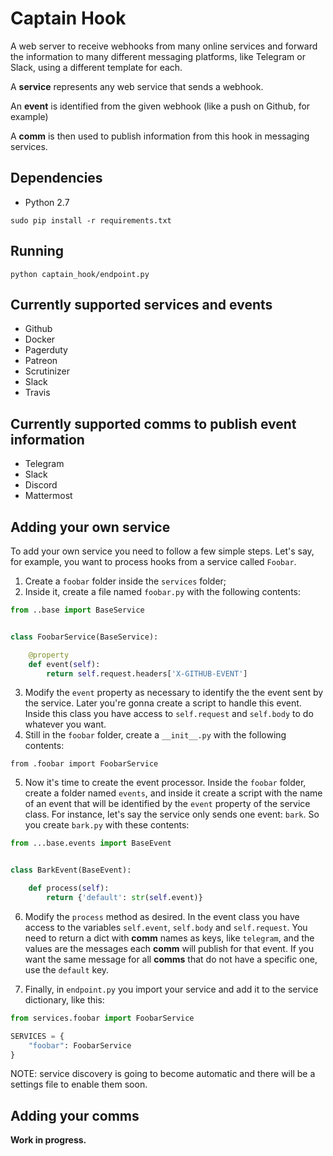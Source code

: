 
# Captain Hook

A web server to receive webhooks from many online services and forward the information
to many different messaging platforms, like Telegram or Slack, using a different
template for each.

A **service** represents any web service that sends a webhook.

An **event** is identified from the given webhook (like a push on Github, for example)

A **comm** is then used to publish information from this hook in messaging services.

## Dependencies

- Python 2.7

`sudo pip install -r requirements.txt`


## Running

`python captain_hook/endpoint.py`

## Currently supported services and events

- Github
- Docker
- Pagerduty
- Patreon
- Scrutinizer
- Slack
- Travis

## Currently supported comms to publish event information

- Telegram
- Slack
- Discord
- Mattermost

## Adding your own service

To add your own service you need to follow a few simple steps. Let's say, for example,
you want to process hooks from a service called `Foobar`.

1. Create a `foobar` folder inside the `services` folder;
2. Inside it, create a file named `foobar.py` with the following contents:

```python
from ..base import BaseService


class FoobarService(BaseService):

    @property
    def event(self):
        return self.request.headers['X-GITHUB-EVENT']

```

3. Modify the `event` property as necessary to identify the the event sent by
   the service. Later you're gonna create a script to handle this event. Inside
   this class you have access to `self.request` and `self.body` to do whatever
   you want.
4. Still in the `foobar` folder, create a `__init__.py` with the following contents:

`from .foobar import FoobarService`

5. Now it's time to create the event processor. Inside the `foobar` folder, create
   a folder named `events`, and inside it create a script with the name of an
   event that will be identified by the `event` property of the service class.
   For instance, let's say the service only sends one event: `bark`. So you create
   `bark.py` with these contents:

```python
from ...base.events import BaseEvent


class BarkEvent(BaseEvent):

    def process(self):
        return {'default': str(self.event)}

```

6. Modify the `process` method as desired. In the event class you have access
   to the variables `self.event`, `self.body` and `self.request`. You need to return
   a dict with **comm** names as keys, like `telegram`, and the values are the messages
   each **comm** will publish for that event. If you want the same message for all **comms**
   that do not have a specific one, use the `default` key.

7. Finally, in `endpoint.py` you import your service and add it to the service
dictionary, like this:

```python
from services.foobar import FoobarService

SERVICES = {
    "foobar": FoobarService
}
```

NOTE: service discovery is going to become automatic and there will be a settings
file to enable them soon.

## Adding your comms

**Work in progress.**
